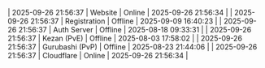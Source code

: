 | 2025-09-26 21:56:37 | Website | Online | 2025-09-26 21:56:34 |
| 2025-09-26 21:56:37 | Registration | Offline | 2025-09-09 16:40:23 |
| 2025-09-26 21:56:37 | Auth Server | Offline | 2025-08-18 09:33:31 |
| 2025-09-26 21:56:37 | Kezan (PvE) | Offline | 2025-08-03 17:58:02 |
| 2025-09-26 21:56:37 | Gurubashi (PvP) | Offline | 2025-08-23 21:44:06 |
| 2025-09-26 21:56:37 | Cloudflare | Online | 2025-09-26 21:56:34 |
